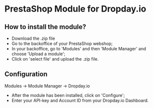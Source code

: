 PrestaShop Module for Dropday.io
===============

## How to install the module?

* Download the .zip file
* Go to the backoffice of your PrestaShop webshop;
* In your backoffice, go to 'Modules' and then 'Module Manager' and choose 'Upload a module';
* Click on 'select file' and upload the .zip file.

## Configuration

Modules &rarr; Module Manager &rarr; Dropday.io

* After the module has been installed, click on 'Configure';
* Enter your API-key and Account ID from your Dropday.io Dashboard.